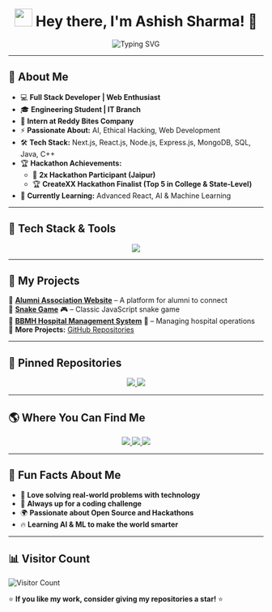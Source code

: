 <h1 align="center">
  <img src="https://media.giphy.com/media/hvRJCLFzcasrR4ia7z/giphy.gif" width="35px"> Hey there, I'm Ashish Sharma! 🚀
</h1>

<p align="center">
  <img src="https://readme-typing-svg.herokuapp.com?font=Fira+Code&duration=2000&pause=1000&color=F7B801&center=true&vCenter=true&width=500&height=50&lines=Full+Stack+Developer;Problem+Solver;Hackathon+Enthusiast;Tech+Explorer;Passionate+about+AI+%26+ML" alt="Typing SVG" />
</p>

---

## 🌟 **About Me**
- 💻 **Full Stack Developer | Web Enthusiast**
- 🎓 **Engineering Student | IT Branch**
- 🚀 **Intern at Reddy Bites Company**
- ⚡ **Passionate About:** AI, Ethical Hacking, Web Development
- 🛠️ **Tech Stack:** Next.js, React.js, Node.js, Express.js, MongoDB, SQL, Java, C++
- 🏆 **Hackathon Achievements:**
  - 🏅 **2x Hackathon Participant (Jaipur)**
  - 🏆 **CreateXX Hackathon Finalist (Top 5 in College & State-Level)**
- 🎯 **Currently Learning:** Advanced React, AI & Machine Learning  

---

## 🚀 **Tech Stack & Tools**
<p align="center">
  <img src="https://skillicons.dev/icons?i=html,css,js,react,nextjs,nodejs,express,mongodb,sql,java,cpp,git,github,vscode,figma" />
</p>

---



## 💼 **My Projects**
🔹 **[Alumni Association Website](https://github.com/ashish1332005/allumni-association)** – A platform for alumni to connect  
🔹 **[Snake Game](https://github.com/ashish1332005/Snake-Game)** 🎮 – Classic JavaScript snake game  
🔹 **[BBMH Hospital Management System](https://github.com/ashish1332005/bbmh-hospital-management)** 🏥 – Managing hospital operations  
🔹 **More Projects:** [GitHub Repositories](https://github.com/ashish1332005?tab=repositories)  

---

## 📌 **Pinned Repositories**
<p align="center">
  <a href="https://github.com/ashish1332005/allumni-association">
    <img src="https://github-readme-stats.vercel.app/api/pin/?username=ashish1332005&repo=allumni-association&theme=radical" />
  </a>
  <a href="https://github.com/ashish1332005/Snake-Game">
    <img src="https://github-readme-stats.vercel.app/api/pin/?username=ashish1332005&repo=Snake-Game&theme=radical" />
  </a>
</p>

---

## 🌎 **Where You Can Find Me**
<p align="center">
  <a href="mailto:ashishsharma01710171@gmail.com">
    <img src="https://img.shields.io/badge/Email-ashishsharma01710171@gmail.com-red?style=for-the-badge&logo=gmail&logoColor=white" />
  </a>
  <a href="https://www.linkedin.com/in/ashish-sharma-7086b032a/">
    <img src="https://img.shields.io/badge/LinkedIn-Ashish%20Sharma-blue?style=for-the-badge&logo=linkedin" />
  </a>
  <a href="https://github.com/ashish1332005">
    <img src="https://img.shields.io/badge/GitHub-ashish1332005-black?style=for-the-badge&logo=github" />
  </a>
</p>

---

## 💖 **Fun Facts About Me**
- 🚀 **Love solving real-world problems with technology**
- 🎯 **Always up for a coding challenge**
- 🌍 **Passionate about Open Source and Hackathons**
- 🔥 **Learning AI & ML to make the world smarter**

---

## 📊 **Visitor Count**
![Visitor Count](https://komarev.com/ghpvc/?username=ashish1332005&color=brightgreen)

⭐ **If you like my work, consider giving my repositories a star!** ⭐
